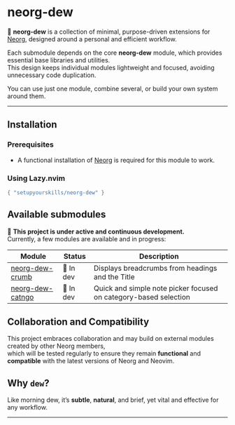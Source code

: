 # neorg-dew

🌿 **neorg-dew** is a collection of minimal, purpose-driven extensions for [Neorg](https://github.com/nvim-neorg/neorg), designed around a personal and efficient workflow.

Each submodule depends on the core **neorg-dew** module, which provides essential base libraries and utilities.  
This design keeps individual modules lightweight and focused, avoiding unnecessary code duplication.

You can use just one module, combine several, or build your own system around them.

---

## Installation

### Prerequisites

- A functional installation of [Neorg](https://github.com/nvim-neorg/neorg) is required for this module to work.

### Using Lazy.nvim

```lua
{ "setupyourskills/neorg-dew" }
```

## Available submodules

🚧 **This project is under active and continuous development.**  
Currently, a few modules are available and in progress:

| Module                | Status       | Description                                                    |
|-----------------------|--------------|----------------------------------------------------------------|
| [neorg-dew-crumb](https://github.com/setupyourskills/neorg-dew-crumb)     | 🔧 In dev    | Displays breadcrumbs from headings and the Title                 |
| [neorg-dew-catngo](https://github.com/setupyourskills/neorg-dew-catngo)    | 🔧 In dev    | Quick and simple note picker focused on category-based selection |

## Collaboration and Compatibility

This project embraces collaboration and may build on external modules created by other Neorg members,  
which will be tested regularly to ensure they remain **functional** and **compatible** with the latest versions of Neorg and Neovim.  

## Why `dew`?

Like morning dew, it’s **subtle**, **natural**, and brief, yet vital and effective for any workflow.

---
